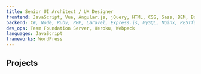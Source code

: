 ```yaml
---
title: Senior UI Architect / UX Designer
frontend: JavaScript, Vue, Angular.js, jQuery, HTML, CSS, Sass, BEM, Bootstrap, Salesforce Lightning Design System, Responsive Design, Web Accessibility, SEO
backend: C#, Node, Ruby, PHP, Laravel, Express.js, MySQL, Nginx, RESTful APIs
dev_ops: Team Foundation Server, Heroku, Webpack
languages: JavaScript
frameworks: WordPress
---
```


## Projects
